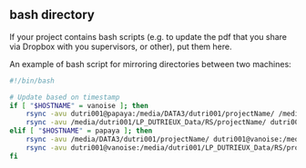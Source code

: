 ## bash directory

If your project contains bash scripts (e.g. to update the pdf that you share via Dropbox with you supervisors, or other), put them here.

An example of bash script for mirroring directories between two machines:

```bash
#!/bin/bash

# Update based on timestamp
if [ "$HOSTNAME" = vanoise ]; then
	rsync -avu dutri001@papaya:/media/DATA3/dutri001/projectName/ /media/dutri001/LP_DUTRIEUX_Data/RS/projectName/
	rsync -avu /media/dutri001/LP_DUTRIEUX_Data/RS/projectName/ dutri001@papaya:/media/DATA3/dutri001/projectName/
elif [ "$HOSTNAME" = papaya ]; then
	rsync -avu /media/DATA3/dutri001/projectName/ dutri001@vanoise:/media/dutri001/LP_DUTRIEUX_Data/RS/projectName/
	rsync -avu dutri001@vanoise:/media/dutri001/LP_DUTRIEUX_Data/RS/projectName/ /media/DATA3/dutri001/projectName/
fi
```